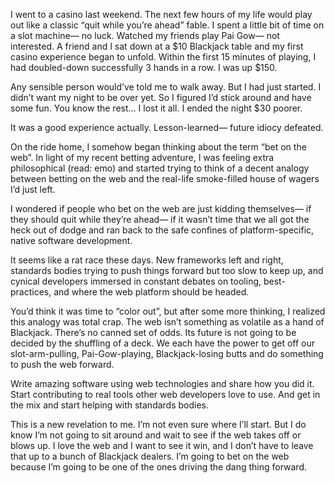 

I went to a casino last weekend. The next few hours of my life would play out like a classic “quit while
you’re ahead” fable. I spent a little bit of time on a slot machine— no luck. Watched my friends play
Pai Gow— not interested. A friend and I sat down at a $10 Blackjack table and my first casino experience
began to unfold. Within the first 15 minutes of playing, I had doubled-down successfully 3 hands in a row. I
was up $150.

Any sensible person would’ve told me to walk away. But I had just started. I didn’t want my night to be
over yet. So I figured I’d stick around and have some fun. You know the rest… I lost it all. I ended
the night $30 poorer.

It was a good experience actually. Lesson-learned— future idiocy defeated.

On the ride home, I somehow began thinking about the term “bet on the web”. In light of my recent betting
adventure, I was feeling extra philosophical (read: emo) and started trying to think of a decent analogy
between betting on the web and the real-life smoke-filled house of wagers I’d just left.

I wondered if people who bet on the web are just kidding themselves— if they should quit while they’re
ahead— if it wasn’t time that we all got the heck out of dodge and ran back to the safe confines of
platform-specific, native software development.

It seems like a rat race these days. New frameworks left and right, standards bodies trying to push things
forward but too slow to keep up, and cynical developers immersed in constant debates on tooling,
best-practices, and where the web platform should be headed.

You’d think it was time to “color out”, but after some more thinking, I realized this analogy was total
crap. The web isn’t something as volatile as a hand of Blackjack. There’s no canned set of odds. Its
future is not going to be decided by the shuffling of a deck. We each have the power to get off our
slot-arm-pulling, Pai-Gow-playing, Blackjack-losing butts and do something to push the web forward.

Write amazing software using web technologies and share how you did it. Start contributing to real tools other
web developers love to use. And get in the mix and start helping with standards bodies.

This is a new revelation to me. I’m not even sure where I’ll start. But I do know I’m not going to sit
around and wait to see if the web takes off or blows up. I love the web and I want to see it win, and I
don’t have to leave that up to a bunch of Blackjack dealers. I’m going to bet on the web because I’m
going to be one of the ones driving the dang thing forward.